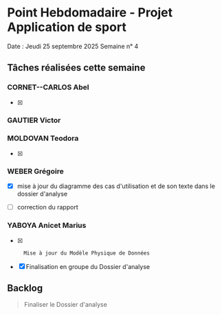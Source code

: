 # Point Hebdomadaire - Projet Application de sport

Date : Jeudi 25 septembre 2025
Semaine n° 4

## Tâches réalisées cette semaine


### CORNET--CARLOS Abel
- [x] 

### GAUTIER Victor


### MOLDOVAN Teodora

- [x] 

### WEBER Grégoire
- [x] mise à jour du diagramme des cas d'utilisation et de son texte dans le dossier d'analyse
- [ ] correction du rapport
      

### YABOYA Anicet Marius
- [x]       Mise à jour du Modèle Physique de Données
- [x]   Finalisation en groupe du Dossier d'analyse


## Backlog

> Finaliser le Dossier d'analyse
